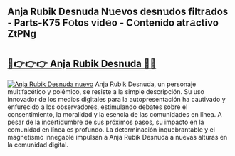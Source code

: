 ## Anja Rubik Desnuda N𝚞𝚎vos desn𝚞dos filtr𝚊dos - Parts-K75 F𝚘tos vid𝚎o - C𝚘ntenido atr𝚊ctivo ZtPNg

# <h2><a href="http://mba1ndl.tromn.icu/?c=Anja+Rubik+Desnuda">🔗👉👉👉 Anja Rubik Desnuda 🔗🔗</a></h2>

[![Anja Rubik Desnuda nuevo](https://i.imgur.com/pEAQMta.gif)](http://mba1ndl.tromn.icu/?c=Anja+Rubik+Desnuda)
Anja Rubik Desnuda, un personaje multifacético y polémico, se resiste a la simple descripción. Su uso innovador de los medios digitales para la autopresentación ha cautivado y enfurecido a los observadores, estimulando debates sobre el consentimiento, la moralidad y la esencia de las comunidades en línea. A pesar de la incertidumbre de sus próximos pasos, su impacto en la comunidad en línea es profundo. La determinación inquebrantable y el magnetismo innegable impulsan a Anja Rubik Desnuda a nuevas alturas en la comunidad digital.
